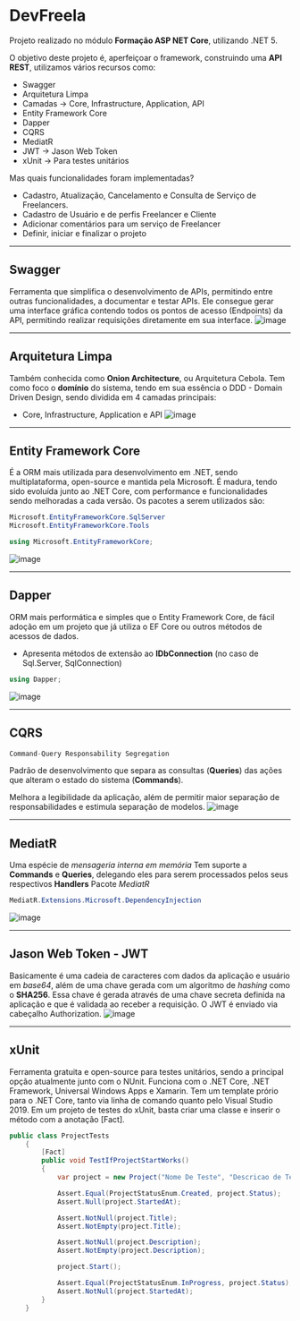 # DevFreela

Projeto realizado no módulo **Formação ASP NET Core**, utilizando .NET 5.

O objetivo deste projeto é, aperfeiçoar o framework, construindo uma **API REST**, utilizamos vários recursos como:

- Swagger
- Arquitetura Limpa
- Camadas -> Core, Infrastructure, Application, API
- Entity Framework Core
- Dapper 
- CQRS
- MediatR
- JWT -> Jason Web Token
- xUnit -> Para testes unitários

Mas quais funcionalidades foram implementadas?

- Cadastro, Atualização, Cancelamento e Consulta de Serviço de Freelancers.
- Cadastro de Usuário e de perfis Freelancer e Cliente
- Adicionar comentários para um serviço de Freelancer
- Definir, iniciar e finalizar o projeto
---

## Swagger

Ferramenta que simplifica o desenvolvimento de APIs, permitindo entre outras funcionalidades, a documentar e testar APIs. Ele consegue gerar uma interface gráfica contendo todos os pontos de acesso (Endpoints) da API, permitindo realizar requisições diretamente em sua interface.
![image](https://user-images.githubusercontent.com/76961685/128607463-b449e0ca-1b39-4cce-9b8e-38fb1fa469e2.png)

---
## Arquitetura Limpa

Também conhecida como **Onion Architecture**, ou Arquitetura Cebola.
Tem como foco o **domínio** do sistema, tendo em sua essência o DDD - Domain Driven Design, sendo dividida em 4 camadas principais:

- Core, Infrastructure, Application e API
![image](https://user-images.githubusercontent.com/76961685/128607691-bbeeb09f-aeaf-4baa-8019-fcd73942ca5a.png)

---

## Entity Framework Core

É a ORM mais utilizada para desenvolvimento em .NET, sendo multiplataforma, open-source e mantida pela Microsoft. É madura, tendo sido evoluída junto ao .NET Core, com performance e funcionalidades sendo melhoradas a cada versão.
Os pacotes a serem utilizados são:

~~~ csharp
Microsoft.EntityFrameworkCore.SqlServer
Microsoft.EntityFrameworkCore.Tools

using Microsoft.EntityFrameworkCore;
~~~
![image](https://user-images.githubusercontent.com/76961685/128608246-d12db8a9-384f-4768-baba-f33989824431.png)

---

## Dapper

ORM mais performática e simples que o Entity Framework Core, de fácil adoção em um projeto que já utiliza o EF Core ou outros métodos de acessos de dados.

- Apresenta métodos de extensão ao **IDbConnection** (no caso de Sql.Server, SqlConnection)

~~~ csharp
using Dapper;
~~~
![image](https://user-images.githubusercontent.com/76961685/128608179-b25a1d15-a999-4312-bc26-fd60d3cd110a.png)

--- 

## CQRS

~~~ csharp
Command-Query Responsability Segregation
~~~
Padrão de desenvolvimento que separa as consultas (**Queries**) das ações que alteram o estado do sistema (**Commands**).

Melhora a legibilidade da aplicação, além de permitir maior separação de responsabilidades e estimula separação de modelos.
![image](https://user-images.githubusercontent.com/76961685/128608304-837169e1-c5de-4d4e-b518-d18860fc2429.png)

---

## MediatR

Uma espécie de *mensageria interna em memória*
Tem suporte a **Commands** e **Queries**, delegando eles para serem processados pelos seus respectivos **Handlers**
Pacote *MediatR*
~~~ csharp
MediatR.Extensions.Microsoft.DependencyInjection
~~~
![image](https://user-images.githubusercontent.com/76961685/128608476-44424e3c-f0bc-49a5-999a-5e9867fbdd35.png)

---

## Jason Web Token - JWT

Basicamente é uma cadeia de caracteres com dados da aplicação e usuário em *base64*, além de uma chave gerada com um algoritmo de *hashing* como o **SHA256**.
Essa chave é gerada através de uma chave secreta definida na aplicação e que é validada ao receber a requisição.
O JWT é enviado via cabeçalho Authorization.
![image](https://user-images.githubusercontent.com/76961685/128608610-bafab7cf-0145-49bc-99d0-e5e0b49e9d8a.png)

---

## xUnit

Ferramenta gratuita e open-source para testes unitários, sendo a principal opção atualmente junto com o NUnit.
Funciona com o .NET Core, .NET Framework, Universal Windows Apps e Xamarin.
Tem um template prório para o .NET Core, tanto via linha de comando quanto pelo Visual Studio 2019.
Em um projeto de testes do xUnit, basta criar uma classe e inserir o método com a anotação [Fact].

~~~ csharp
public class ProjectTests
    {
        [Fact]
        public void TestIfProjectStartWorks()
        {
            var project = new Project("Nome De Teste", "Descricao de Teste", 1, 2, 10000);

            Assert.Equal(ProjectStatusEnum.Created, project.Status);
            Assert.Null(project.StartedAt);

            Assert.NotNull(project.Title);
            Assert.NotEmpty(project.Title);

            Assert.NotNull(project.Description);
            Assert.NotEmpty(project.Description);

            project.Start();

            Assert.Equal(ProjectStatusEnum.InProgress, project.Status);
            Assert.NotNull(project.StartedAt);
        }
    }
~~~